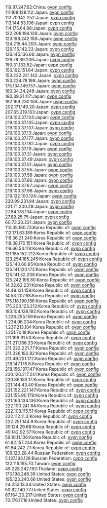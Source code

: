 119.97.247.62:China: [ovpn config](vpn/119_97_247_62.ovpn)  
111.168.128.112:Japan: [ovpn config](vpn/111_168_128_112.ovpn)  
112.70.142.252:Japan: [ovpn config](vpn/112_70_142_252.ovpn)  
113.144.53.106:Japan: [ovpn config](vpn/113_144_53_106.ovpn)  
114.175.64.88:Japan: [ovpn config](vpn/114_175_64_88.ovpn)  
122.208.194.126:Japan: [ovpn config](vpn/122_208_194_126.ovpn)  
123.198.242.158:Japan: [ovpn config](vpn/123_198_242_158.ovpn)  
124.215.44.200:Japan: [ovpn config](vpn/124_215_44_200.ovpn)  
126.115.142.33:Japan: [ovpn config](vpn/126_115_142_33.ovpn)  
126.145.136.66:Japan: [ovpn config](vpn/126_145_136_66.ovpn)  
126.79.39.206:Japan: [ovpn config](vpn/126_79_39_206.ovpn)  
150.31.133.52:Japan: [ovpn config](vpn/150_31_133_52.ovpn)  
153.162.151.64:Japan: [ovpn config](vpn/153_162_151_64.ovpn)  
153.222.241.142:Japan: [ovpn config](vpn/153_222_241_142.ovpn)  
153.224.78.199:Japan: [ovpn config](vpn/153_224_78_199.ovpn)  
175.134.149.157:Japan: [ovpn config](vpn/175_134_149_157.ovpn)  
180.34.34.246:Japan: [ovpn config](vpn/180_34_34_246.ovpn)  
180.39.21.117:Japan: [ovpn config](vpn/180_39_21_117.ovpn)  
182.169.230.156:Japan: [ovpn config](vpn/182_169_230_156.ovpn)  
202.171.149.20:Japan: [ovpn config](vpn/202_171_149_20.ovpn)  
207.65.219.163:Japan: [ovpn config](vpn/207_65_219_163.ovpn)  
219.100.37.104:Japan: [ovpn config](vpn/219_100_37_104.ovpn)  
219.100.37.105:Japan: [ovpn config](vpn/219_100_37_105.ovpn)  
219.100.37.107:Japan: [ovpn config](vpn/219_100_37_107.ovpn)  
219.100.37.13:Japan: [ovpn config](vpn/219_100_37_13.ovpn)  
219.100.37.177:Japan: [ovpn config](vpn/219_100_37_177.ovpn)  
219.100.37.182:Japan: [ovpn config](vpn/219_100_37_182.ovpn)  
219.100.37.19:Japan: [ovpn config](vpn/219_100_37_19.ovpn)  
219.100.37.31:Japan: [ovpn config](vpn/219_100_37_31.ovpn)  
219.100.37.49:Japan: [ovpn config](vpn/219_100_37_49.ovpn)  
219.100.37.51:Japan: [ovpn config](vpn/219_100_37_51.ovpn)  
219.100.37.55:Japan: [ovpn config](vpn/219_100_37_55.ovpn)  
219.100.37.58:Japan: [ovpn config](vpn/219_100_37_58.ovpn)  
219.100.37.86:Japan: [ovpn config](vpn/219_100_37_86.ovpn)  
219.100.37.87:Japan: [ovpn config](vpn/219_100_37_87.ovpn)  
219.100.37.96:Japan: [ovpn config](vpn/219_100_37_96.ovpn)  
219.122.100.124:Japan: [ovpn config](vpn/219_122_100_124.ovpn)  
220.99.231.94:Japan: [ovpn config](vpn/220_99_231_94.ovpn)  
221.71.200.29:Japan: [ovpn config](vpn/221_71_200_29.ovpn)  
27.84.178.134:Japan: [ovpn config](vpn/27_84_178_134.ovpn)  
27.89.25.75:Japan: [ovpn config](vpn/27_89_25_75.ovpn)  
60.73.30.231:Japan: [ovpn config](vpn/60_73_30_231.ovpn)  
110.35.180.73:Korea Republic of: [ovpn config](vpn/110_35_180_73.ovpn)  
112.171.63.189:Korea Republic of: [ovpn config](vpn/112_171_63_189.ovpn)  
118.36.21.240:Korea Republic of: [ovpn config](vpn/118_36_21_240.ovpn)  
118.38.170.151:Korea Republic of: [ovpn config](vpn/118_38_170_151.ovpn)  
119.66.54.118:Korea Republic of: [ovpn config](vpn/119_66_54_118.ovpn)  
121.185.152.212:Korea Republic of: [ovpn config](vpn/121_185_152_212.ovpn)  
123.254.185.245:Korea Republic of: [ovpn config](vpn/123_254_185_245.ovpn)  
125.140.60.95:Korea Republic of: [ovpn config](vpn/125_140_60_95.ovpn)  
125.141.120.173:Korea Republic of: [ovpn config](vpn/125_141_120_173.ovpn)  
125.141.52.208:Korea Republic of: [ovpn config](vpn/125_141_52_208.ovpn)  
125.242.196.80:Korea Republic of: [ovpn config](vpn/125_242_196_80.ovpn)  
14.32.62.231:Korea Republic of: [ovpn config](vpn/14_32_62_231.ovpn)  
14.49.131.159:Korea Republic of: [ovpn config](vpn/14_49_131_159.ovpn)  
14.53.207.68:Korea Republic of: [ovpn config](vpn/14_53_207_68.ovpn)  
175.118.190.188:Korea Republic of: [ovpn config](vpn/175_118_190_188.ovpn)  
175.203.123.212:Korea Republic of: [ovpn config](vpn/175_203_123_212.ovpn)  
183.104.138.192:Korea Republic of: [ovpn config](vpn/183_104_138_192.ovpn)  
1.226.255.159:Korea Republic of: [ovpn config](vpn/1_226_255_159.ovpn)  
1.234.96.204:Korea Republic of: [ovpn config](vpn/1_234_96_204.ovpn)  
1.237.213.104:Korea Republic of: [ovpn config](vpn/1_237_213_104.ovpn)  
1.251.70.18:Korea Republic of: [ovpn config](vpn/1_251_70_18.ovpn)  
211.199.91.53:Korea Republic of: [ovpn config](vpn/211_199_91_53.ovpn)  
211.211.166.33:Korea Republic of: [ovpn config](vpn/211_211_166_33.ovpn)  
211.222.221.77:Korea Republic of: [ovpn config](vpn/211_222_221_77.ovpn)  
211.226.182.82:Korea Republic of: [ovpn config](vpn/211_226_182_82.ovpn)  
211.49.251.172:Korea Republic of: [ovpn config](vpn/211_49_251_172.ovpn)  
218.147.176.6:Korea Republic of: [ovpn config](vpn/218_147_176_6.ovpn)  
218.156.197.147:Korea Republic of: [ovpn config](vpn/218_156_197_147.ovpn)  
220.126.217.241:Korea Republic of: [ovpn config](vpn/220_126_217_241.ovpn)  
220.88.183.17:Korea Republic of: [ovpn config](vpn/220_88_183_17.ovpn)  
221.144.43.40:Korea Republic of: [ovpn config](vpn/221_144_43_40.ovpn)  
221.152.221.147:Korea Republic of: [ovpn config](vpn/221_152_221_147.ovpn)  
221.155.90.179:Korea Republic of: [ovpn config](vpn/221_155_90_179.ovpn)  
221.163.134.136:Korea Republic of: [ovpn config](vpn/221_163_134_136.ovpn)  
222.100.241.84:Korea Republic of: [ovpn config](vpn/222_100_241_84.ovpn)  
222.108.115.51:Korea Republic of: [ovpn config](vpn/222_108_115_51.ovpn)  
222.112.11.3:Korea Republic of: [ovpn config](vpn/222_112_11_3.ovpn)  
222.251.144.9:Korea Republic of: [ovpn config](vpn/222_251_144_9.ovpn)  
39.124.29.68:Korea Republic of: [ovpn config](vpn/39_124_29_68.ovpn)  
49.142.92.57:Korea Republic of: [ovpn config](vpn/49_142_92_57.ovpn)  
59.10.11.136:Korea Republic of: [ovpn config](vpn/59_10_11_136.ovpn)  
61.82.157.244:Korea Republic of: [ovpn config](vpn/61_82_157_244.ovpn)  
61.84.242.77:Korea Republic of: [ovpn config](vpn/61_84_242_77.ovpn)  
109.120.28.44:Russian Federation: [ovpn config](vpn/109_120_28_44.ovpn)  
5.137.183.128:Russian Federation: [ovpn config](vpn/5_137_183_128.ovpn)  
122.116.195.70:Taiwan: [ovpn config](vpn/122_116_195_70.ovpn)  
49.228.242.193:Thailand: [ovpn config](vpn/49_228_242_193.ovpn)  
173.198.248.39:United States: [ovpn config](vpn/173_198_248_39.ovpn)  
195.123.240.66:United States: [ovpn config](vpn/195_123_240_66.ovpn)  
24.253.13.34:United States: [ovpn config](vpn/24_253_13_34.ovpn)  
50.82.140.77:United States: [ovpn config](vpn/50_82_140_77.ovpn)  
67.164.30.217:United States: [ovpn config](vpn/67_164_30_217.ovpn)  
70.176.17.16:United States: [ovpn config](vpn/70_176_17_16.ovpn)  

